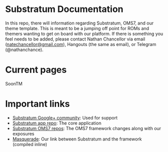 # Substratum Documentation

In this repo, there will information regarding Substratum, OMS7, and our theme
template. This is meant to be a jumping off point for ROMs and themers wanting
to get on board with our platform. If there is something you feel needs to be
added, please contact Nathan Chancellor via email (natechancellor@gmail.com),
Hangouts (the same as email), or Telegram (@nathanchance).

# Current pages

SoonTM

# Important links

+ [Substratum Google+ community](https://plus.google.com/communities/102261717366580091389): Used for support
+ [Substratum app repo](https://github.com/nicholaschum/substratum): The core application
+ [Substratum OMS7 repos](https://github.com/SubstratumResources): The OMS7 framework changes along with our exposures
+ [Masquerade](https://github.com/TeamSubstratum/masquerade): Our link between Substratum and the framework (compiled inline)
